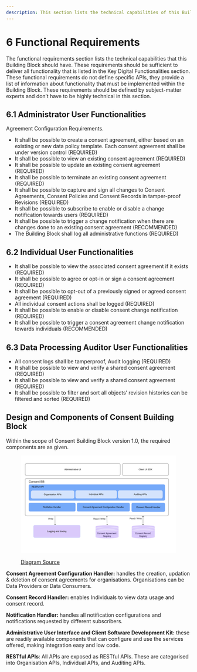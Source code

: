 ```yaml
---
description: This section lists the technical capabilities of this Building Block.
---
```


# 6 Functional Requirements

The functional requirements section lists the technical capabilities that this Building Block should have. These requirements should be sufficient to deliver all functionality that is listed in the Key Digital Functionalities section. These functional requirements do not define specific APIs, they provide a list of information about functionality that must be implemented within the Building Block. These requirements should be defined by subject-matter experts and don’t have to be highly technical in this section.

## 6.1 Administrator User Functionalities

Agreement Configuration Requirements.

* It shall be possible to create a consent agreement, either based on an existing or new data policy template. Each consent agreement shall be under version control (REQUIRED)
* It shall be possible to view an existing consent agreement (REQUIRED)
* It shall be possible to update an existing consent agreement (REQUIRED)
* It shall be possible to terminate an existing consent agreement (REQUIRED)
* It shall be possible to capture and sign all changes to Consent Agreements, Consent Policies and Consent Records in tamper-proof Revisions (REQUIRED)
* It shall be possible to subscribe to enable or disable a change notification towards users (REQUIRED)
* It shall be possible to trigger a change notification when there are changes done to an existing consent agreement (RECOMMENDED)
* The Building Block shall log all administrative functions (REQUIRED)

## 6.2 Individual User Functionalities

* It shall be possible to view the associated consent agreement if it exists (REQUIRED)
* It shall be possible to agree or opt-in or sign a consent agreement (REQUIRED)
* It shall be possible to opt-out of a previously signed or agreed consent agreement (REQUIRED)
* All individual consent actions shall be logged (REQUIRED)
* It shall be possible to enable or disable consent change notification (REQUIRED)
* It shall be possible to trigger a consent agreement change notification towards individuals (RECOMMENDED)

## 6.3 Data Processing Auditor User Functionalities

* All consent logs shall be tamperproof, Audit logging (REQUIRED)
* It shall be possible to view and verify a shared consent agreement (REQUIRED)
* It shall be possible to view and verify a shared consent agreement (REQUIRED)
* It shall be possible to filter and sort all objects’ revision histories can be filtered and sorted (REQUIRED)

## Design and Components of Consent Building Block

Within the scope of Consent Building Block version 1.0, the required components are as given. &#x20;

<figure><img src="images/consent-bb-components.png" alt=""><figcaption><p><a href="https://app.moqups.com/P01asyy7ba/view/page/aeb6c8723">Diagram Source</a></p></figcaption></figure>

**Consent Agreement Configuration Handler:** handles the creation, updation & deletion of consent agreements for organisations. Organisations can be Data Providers or Data Consumers.

**Consent Record Handler:** enables Individuals to view data usage and consent record.

**Notification Handler:** handles all notification configurations and notifications requested by different subscribers.

**Administrative User Interface and Client Software Development Kit:** these are readily available components that can configure and use the services offered, making integration easy and low code.

**RESTful APIs**: All APIs are exposed as RESTful APIs. These are categorised into Organisation APIs, Individual APIs, and Auditing APIs.
